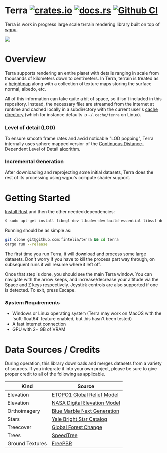 # Terra [![crates.io](https://img.shields.io/crates/v/terra.svg)](https://crates.io/crates/terra) [![docs.rs](https://docs.rs/terra/badge.svg)](https://docs.rs/terra) [![Github CI](https://img.shields.io/github/workflow/status/fintelia/terra/Rust)](https://github.com/fintelia/terra/actions?query=workflow%3ARust)

Terra is work in progress large scale terrain rendering library built on top of
[wgpu](https://github.com/gfx-rs/wgpu).

<img src="https://terra.fintelia.io/file/terra-tiles/screenshots/merged.png" />

# Overview

Terra supports rendering an entire planet with details ranging in scale from
thousands of kilometers down to centimeters. In Terra, terrain is treated as a
[heightmap](https://en.wikipedia.org/wiki/Heightmap) along with a collection of
texture maps storing the surface normal, albedo, etc.

All of this information can take quite a bit of space, so it isn't included in
this repository. Instead, the necessary files are streamed from the internet at
runtime and cached locally in a subdirectory with the current user's [cache
directory](https://docs.rs/dirs/3.0.1/dirs/fn.cache_dir.html) (which for
instance defaults to `~/.cache/terra` on Linux).

### Level of detail (LOD)

To ensure smooth frame rates and avoid noticable "LOD popping", Terra internally
uses sphere mapped version of the [Continuous Distance-Dependent Level of
Detail](https://github.com/fstrugar/CDLOD/blob/master/cdlod_paper_latest.pdf)
algorithm.

### Incremental Generation

After downloading and reprojecting some initial datasets, Terra does the rest of
its processing using wgpu's compute shader support.

# Getting Started

[Install Rust](https://rustup.rs/) and then the other needed dependencies:

```bash
$ sudo apt-get install libegl-dev libudev-dev build-essential libssl-dev cmake
```

Running should be as simple as:

```bash
git clone git@github.com:fintelia/terra && cd terra
cargo run --release
```

The first time you run Terra, it will download and process some large
datasets. Don't worry if you have to kill the process part way through, on
subsequent runs it will resume where it left off.

Once that step is done, you should see the main Terra window. You can navigate
with the arrow keeps, and increase/decrease your altitude via the Space and Z
keys respectively. Joystick controls are also supported if one is detected. To
exit, press Escape.

### System Requirements

* Windows or Linux operating system (Terra may work on MacOS with the 'soft-float64' feature enabled, but this hasn't been tested)
* A fast internet connection
* GPU with 2+ GB of VRAM

# Data Sources / Credits

During operation, this library downloads and merges datasets from a variety of sources. If you integrate
it into your own project, please be sure to give proper credit to all of the following as applicable.

| Kind | Source |
| --- | --- |
| Elevation | [ETOPO1 Global Relief Model](https://www.ngdc.noaa.gov/mgg/global)
| Elevation | [NASA Digital Elevation Model](https://portal.opentopography.org/datasetMetadata?otCollectionID=OT.032021.4326.2)
| Orthoimagery | [Blue Marble Next Generation](https://visibleearth.nasa.gov/view.php?id=76487)
| Stars | [Yale Bright Star Catalog](http://tdc-www.harvard.edu/catalogs/bsc5.html)
| Treecover | [Global Forest Change](https://data.globalforestwatch.org/documents/134f92e59f344549947a3eade9d80783/explore)
| Trees | [SpeedTree](https://store.speedtree.com/)
| Ground Textures | [FreePBR](https://freepbr.com/)
